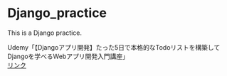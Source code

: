 # Django_practice
This is a Django practice.

Udemy「【Djangoアプリ開発】たった5日で本格的なTodoリストを構築してDjangoを学べるWebアプリ開発入門講座」
<br>
<a href="https://www.udemy.com/share/10a71K3@k4sa3vAMPbQ9fraVMfdr5-Ra-BH0OKbJfcR86AEVo-U8eKid3LyvzdcK_R1l23c06Q==/">リンク</a>
